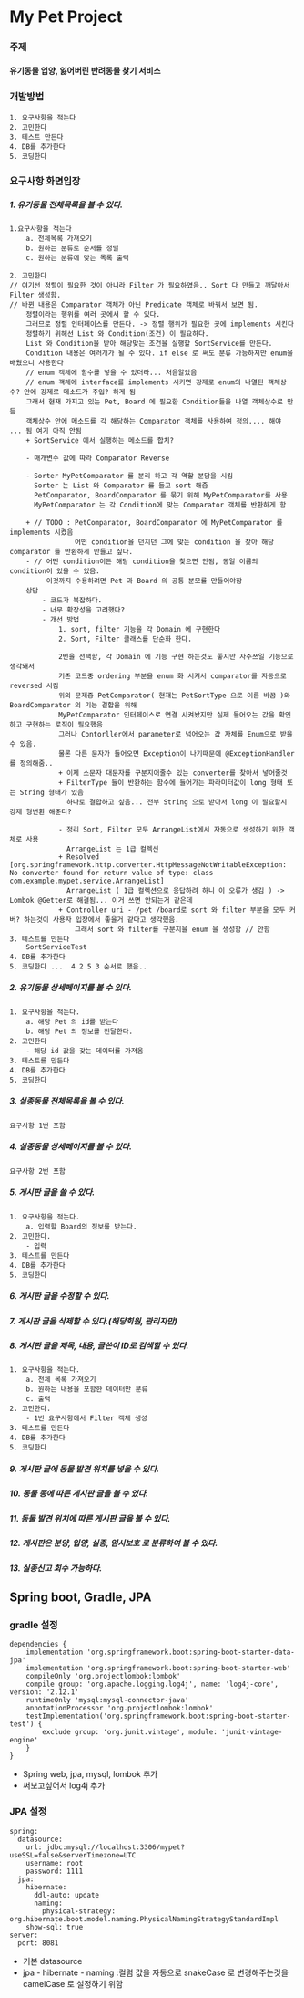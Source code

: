 # My Pet Project

### 주제
#### 유기동물 입양, 잃어버린 반려동물 찾기 서비스

### 개발방법
    1. 요구사항을 적는다
    2. 고민한다
    3. 테스트 만든다
    4. DB를 추가한다
    5. 코딩한다
    
### 요구사항 화면입장
##### 1. 유기동물 전체목록을 볼 수 있다.
    1.요구사항을 적는다
        a. 전체목록 가져오기
        b. 원하는 분류로 순서를 정렬 
        c. 원하는 분류에 맞는 목록 출력
        
    2. 고민한다
    // 여기선 정렬이 필요한 것이 아니라 Filter 가 필요하였음.. Sort 다 만들고 깨달아서 Filter 생성함.
    // 바뀐 내용은 Comparator 객체가 아닌 Predicate 객체로 바꿔서 보면 됨.
        정렬이라는 행위를 여러 곳에서 할 수 있다.
        그러므로 정렬 인터페이스를 만든다. -> 정렬 행위가 필요한 곳에 implements 시킨다
        정렬하기 위해선 List 와 Condition(조건) 이 필요하다.
        List 와 Condition을 받아 해당맞는 조건을 실행할 SortService를 만든다.
        Condition 내용은 여러개가 될 수 있다. if else 로 써도 분류 가능하지만 enum을 배웠으니 사용한다
        // enum 객체에 함수를 넣을 수 있더라... 처음알았음
        // enum 객체에 interface를 implements 시키면 강제로 enum의 나열된 객체상수? 안에 강제로 메소드가 주입? 하게 됨
        그래서 현재 가지고 있는 Pet, Board 에 필요한 Condition들을 나열 객체상수로 만듬
        객체상수 안에 메소드를 각 해당하는 Comparator 객체를 사용하여 정의.... 해야 ... 됨 여기 아직 안됨
        + SortService 에서 실행하는 메소드를 합치?
        
        - 매개변수 값에 따라 Comparator Reverse 
        
        - Sorter MyPetComparator 를 분리 하고 각 역할 분담을 시킴
          Sorter 는 List 와 Comparator 를 들고 sort 해줌
          PetComparator, BoardComparator 를 묶기 위해 MyPetComparator를 사용
          MyPetComparator 는 각 Condition에 맞는 Comparator 객체를 반환하게 함
          
        + // TODO : PetComparator, BoardComparator 에 MyPetComparator 를 implements 시켰음
                    어떤 condition을 던지던 그에 맞는 condition 을 찾아 해당 comparator 를 반환하게 만들고 싶다.
        - // 어떤 condition이든 해당 condition을 찾으면 안됨, 동일 이름의 condition이 있을 수 있음.
             이것까지 수용하려면 Pet 과 Board 의 공통 분모를 만들어야함
        상담
            - 코드가 복잡하다.
            - 너무 확장성을 고려했다?
            - 개선 방법
                1. sort, filter 기능을 각 Domain 에 구현한다
                2. Sort, Filter 클래스를 단순화 한다.
                
                2번을 선택함, 각 Domain 에 기능 구현 하는것도 좋지만 자주쓰일 기능으로 생각돼서
                기존 코드중 ordering 부분을 enum 화 시켜서 comparator를 자동으로 reversed 시킴
                위의 문제중 PetComparator( 현재는 PetSortType 으로 이름 바꿈 )와 BoardComparator 의 기능 결합을 위해
                MyPetComparator 인터페이스로 연결 시켜놨지만 실제 들어오는 값을 확인하고 구현하는 로직이 필요했음
                그러나 Contorller에서 parameter로 넘어오는 값 자체를 Enum으로 받을 수 있음.
                물론 다른 문자가 들어오면 Exception이 나기때문에 @ExceptionHandler를 정의해줌..
                + 이제 소문자 대문자를 구분지어줄수 있는 converter를 찾아서 넣어줄것
                + FilterType 들이 반환하는 함수에 들어가는 파라미터값이 long 형태 또는 String 형태가 있음
                  하나로 결합하고 싶음... 전부 String 으로 받아서 long 이 필요할시 강제 형변환 해준다? 
                  
                - 정리 Sort, Filter 모두 ArrangeList에서 자동으로 생성하기 위한 객체로 사용
                  ArrangeList 는 1급 컬렉션
                + Resolved [org.springframework.http.converter.HttpMessageNotWritableException: No converter found for return value of type: class com.example.mypet.service.ArrangeList]
                  ArrangeList ( 1급 컬렉션으로 응답하려 하니 이 오류가 생김 ) -> Lombok @Getter로 해결됨... 이거 쓰면 안되는거 같은데
                + Controller uri - /pet /board로 sort 와 filter 부분을 모두 커버? 하는것이 사용자 입장에서 좋을거 같다고 생각했음.
                    그래서 sort 와 filter를 구분지을 enum 을 생성함 // 안함
    3. 테스트를 만든다
        SortServiceTest
    4. DB를 추가한다
    5. 코딩한다 ...  4 2 5 3 순서로 했음..
##### 2. 유기동물 상세페이지를 볼 수 있다.
    1. 요구사항을 적는다.
        a. 해당 Pet 의 id를 받는다
        b. 해당 Pet 의 정보를 전달한다.
    2. 고민한다
        - 해당 id 값을 갖는 데이터를 가져옴
    3. 테스트를 만든다
    4. DB를 추가한다
    5. 코딩한다
##### 3. 실종동물 전체목록을 볼 수 있다.
    요구사항 1번 포함
##### 4. 실종동물 상세페이지를 볼 수 있다.
    요구사항 2번 포함
##### 5. 게시판 글을 쓸 수 있다.
    1. 요구사항을 적는다.
        a. 입력할 Board의 정보를 받는다.
    2. 고민한다.
        - 입력
    3. 테스트를 만든다
    4. DB를 추가한다
    5. 코딩한다
##### 6. 게시판 글을 수정할 수 있다.
##### 7. 게시판 글을 삭제할 수 있다.(해당회원, 관리자만)
##### 8. 게시판 글을 제목, 내용, 글쓴이 ID로 검색할 수 있다.
    1. 요구사항을 적는다.
        a. 전체 목록 가져오기
        b. 원하는 내용을 포함한 데이터만 분류
        c. 출력
    2. 고민한다.
        - 1번 요구사항에서 Filter 객체 생성
    3. 테스트를 만든다
    4. DB를 추가한다
    5. 코딩한다
##### 9. 게시판 글에 동물 발견 위치를 넣을 수 있다.
##### 10. 동물 종에 따른 게시판 글을 볼 수 있다.
##### 11. 동물 발견 위치에 따른 게시판 글을 볼 수 있다.
##### 12. 게시판은 분양, 입양, 실종, 임시보호 로 분류하여 볼 수 있다.
##### 13. 실종신고 회수 가능하다.
 


## Spring boot, Gradle, JPA

### gradle 설정
    dependencies {
        implementation 'org.springframework.boot:spring-boot-starter-data-jpa'
        implementation 'org.springframework.boot:spring-boot-starter-web'
        compileOnly 'org.projectlombok:lombok'
        compile group: 'org.apache.logging.log4j', name: 'log4j-core', version: '2.12.1'
        runtimeOnly 'mysql:mysql-connector-java'
        annotationProcessor 'org.projectlombok:lombok'
        testImplementation('org.springframework.boot:spring-boot-starter-test') {
            exclude group: 'org.junit.vintage', module: 'junit-vintage-engine'
        }
    }

- Spring web, jpa, mysql, lombok 추가
- 써보고싶어서 log4j 추가

### JPA 설정
    spring:
      datasource:
        url: jdbc:mysql://localhost:3306/mypet?useSSL=false&serverTimezone=UTC
        username: root
        password: 1111
      jpa:
        hibernate:
          ddl-auto: update
          naming:
            physical-strategy: org.hibernate.boot.model.naming.PhysicalNamingStrategyStandardImpl
        show-sql: true
    server:
      port: 8081
- 기본 datasource
- jpa - hibernate - naming :컬럼 값을 자동으로 snakeCase 로 변경해주는것을 camelCase 로 설정하기 위함